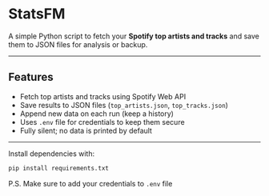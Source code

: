 # StatsFM

A simple Python script to fetch your **Spotify top artists and tracks** and save them to JSON files for analysis or backup.

---

## Features

- Fetch top artists and tracks using Spotify Web API
- Save results to JSON files (`top_artists.json`, `top_tracks.json`)
- Append new data on each run (keep a history)
- Uses `.env` file for credentials to keep them secure
- Fully silent; no data is printed by default

---

Install dependencies with:

```bash
pip install requirements.txt
```


P.S.
Make sure to add your credentials to `.env` file

